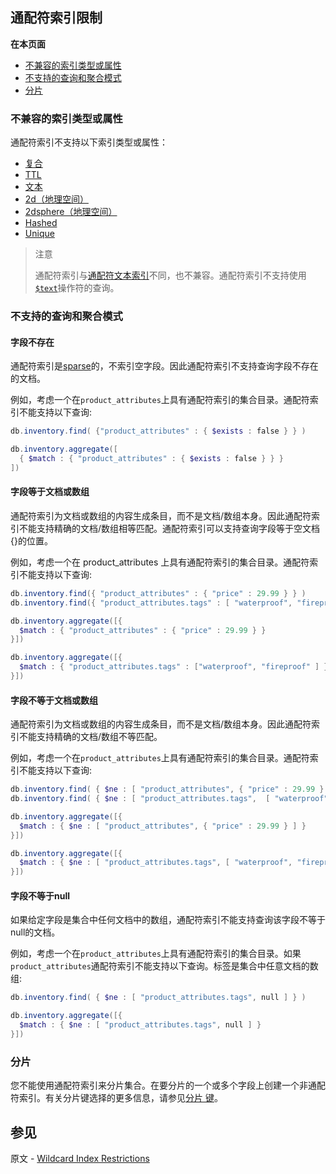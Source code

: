 ## 通配符索引限制

**在本页面**

- [不兼容的索引类型或属性](#不兼容)
- [不支持的查询和聚合模式](#不支持)
- [分片](#分片)

### <span id="不兼容">不兼容的索引类型或属性</span>

通配符索引不支持以下索引类型或属性：

- [复合](https://docs.mongodb.com/master/core/index-compound/)
- [TTL](https://docs.mongodb.com/master/core/index-ttl/)
- [文本](https://docs.mongodb.com/master/core/index-text/)
- [2d（地理空间）](https://docs.mongodb.com/master/core/geospatial-indexes/)
- [2dsphere（地理空间）](https://docs.mongodb.com/master/core/2dsphere/)
- [Hashed](https://docs.mongodb.com/master/core/index-hashed/)
- [Unique](https://docs.mongodb.com/master/core/index-unique/)

> 注意
>
> 通配符索引与[通配符文本索引](https://docs.mongodb.com/master/core/index-text/#text-index-wildcard)不同，也不兼容。通配符索引不支持使用[`$text`](https://docs.mongodb.com/master/reference/operator/query/text/#op._S_text)操作符的查询。

### <span id="不支持">不支持的查询和聚合模式</span>

#### 字段不存在

通配符索引是[sparse](https://docs.mongodb.com/master/core/index-sparse/)的，不索引空字段。因此通配符索引不支持查询字段不存在的文档。

例如，考虑一个在`product_attributes`上具有通配符索引的集合目录。通配符索引不能支持以下查询:

```powershell
db.inventory.find( {"product_attributes" : { $exists : false } } )

db.inventory.aggregate([
  { $match : { "product_attributes" : { $exists : false } } }
])
```

#### 字段等于文档或数组

通配符索引为文档或数组的内容生成条目，而不是文档/数组本身。因此通配符索引不能支持精确的文档/数组相等匹配。通配符索引可以支持查询字段等于空文档{}的位置。

例如，考虑一个在	product_attributes	上具有通配符索引的集合目录。通配符索引不能支持以下查询:

```powershell
db.inventory.find({ "product_attributes" : { "price" : 29.99 } } )
db.inventory.find({ "product_attributes.tags" : [ "waterproof", "fireproof" ] } )

db.inventory.aggregate([{
  $match : { "product_attributes" : { "price" : 29.99 } }
}])

db.inventory.aggregate([{
  $match : { "product_attributes.tags" : ["waterproof", "fireproof" ] } }
}])
```

#### 字段不等于文档或数组

通配符索引为文档或数组的内容生成条目，而不是文档/数组本身。因此通配符索引不能支持精确的文档/数组不等匹配。

例如，考虑一个在`product_attributes`上具有通配符索引的集合目录。通配符索引不能支持以下查询:

```powershell
db.inventory.find( { $ne : [ "product_attributes", { "price" : 29.99 } ] } )
db.inventory.find( { $ne : [ "product_attributes.tags",  [ "waterproof", "fireproof" ] ] } )

db.inventory.aggregate([{
  $match : { $ne : [ "product_attributes", { "price" : 29.99 } ] }
}])

db.inventory.aggregate([{
  $match : { $ne : [ "product_attributes.tags", [ "waterproof", "fireproof" ] ] }
}])
```

#### 字段不等于null

如果给定字段是集合中任何文档中的数组，通配符索引不能支持查询该字段不等于null的文档。

例如，考虑一个在`product_attributes`上具有通配符索引的集合目录。如果`product_attributes`通配符索引不能支持以下查询。标签是集合中任意文档的数组:

```powershell
db.inventory.find( { $ne : [ "product_attributes.tags", null ] } )

db.inventory.aggregate([{
  $match : { $ne : [ "product_attributes.tags", null ] }
}])
```

### 分片

您不能使用通配符索引来分片集合。在要分片的一个或多个字段上创建一个非通配符索引。有关分片键选择的更多信息，请参见[分片 键](https://docs.mongodb.com/master/core/sharding-shard-key/#sharding-shard-key)。

## 参见

原文 - [Wildcard Index Restrictions]( https://docs.mongodb.com/manual/reference/index-wildcard-restrictions/ )

